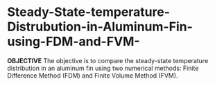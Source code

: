 # Steady-State-temperature-Distrubution-in-Aluminum-Fin-using-FDM-and-FVM-
**OBJECTIVE**
The objective is to compare the steady-state temperature distribution in an aluminum fin using two numerical methods: Finite Difference Method (FDM) and Finite Volume Method (FVM).
